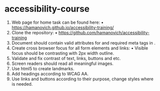 # accessibility-course

1. Web page for home task can be found here:
   • https://hamanovich.github.io/accessibility-training/
2. Clone the repository:
   • https://github.com/hamanovich/accessibility-training
3. Document should contain valid attributes for <html> and required meta tags in <head> .
4. Create cross browser focus for all form elements and links:
   • Visible focus should be contrasting with 2px width outline.
5. Validate and fix contrast of text, links, buttons and etc.
6. Screen readers should read all meaningful images.
7. Use html5 to create landmarks.
8. Add headings according to WCAG AA.
9. Use links and buttons according to their purpose, change styles where is needed.
